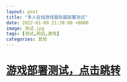 ```yaml
---
layout: post
title: "多人在线游戏服务器部署测试"
date: 2022-01-09 21:39:00 +0800
image: 测试.jpg
tags: [测试,网站,游戏]
categories: 其他
---
```


# [游戏部署测试，点击跳转](/Bliep.io-Client/index.html)